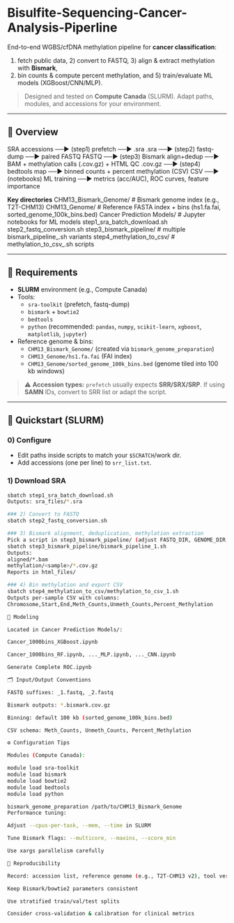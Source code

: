 # Bisulfite-Sequencing-Cancer-Analysis-Piperline
End-to-end WGBS/cfDNA methylation pipeline for **cancer classification**:  
1) fetch public data, 2) convert to FASTQ, 3) align & extract methylation with **Bismark**,  
4) bin counts & compute percent methylation, and 5) train/evaluate ML models (XGBoost/CNN/MLP).

> Designed and tested on **Compute Canada** (SLURM). Adapt paths, modules, and accessions for your environment.

---

## 🔎 Overview
SRA accessions ──► (step1) prefetch ──► .sra
.sra ──► (step2) fastq-dump ──► paired FASTQ
FASTQ ──► (step3) Bismark align+dedup ──► BAM + methylation calls (.cov.gz) + HTML QC
.cov.gz ──► (step4) bedtools map ──► binned counts + percent methylation (CSV)
CSV ──► (notebooks) ML training ──► metrics (acc/AUC), ROC curves, feature importance

**Key directories**
CHM13_Bismark_Genome/ # Bismark genome index (e.g., T2T-CHM13)
CHM13_Genome/ # Reference FASTA index + bins (hs1.fa.fai, sorted_genome_100k_bins.bed)
Cancer Prediction Models/ # Jupyter notebooks for ML models
step1_sra_batch_download.sh
step2_fastq_conversion.sh
step3_bismark_pipeline/ # multiple bismark_pipeline_.sh variants
step4_methylation_to_csv/ # methylation_to_csv_.sh scripts


---

## 🧰 Requirements

- **SLURM** environment (e.g., Compute Canada)
- Tools:
  - `sra-toolkit` (prefetch, fastq-dump)
  - `bismark` + `bowtie2`
  - `bedtools`
  - `python` (recommended: `pandas`, `numpy`, `scikit-learn`, `xgboost`, `matplotlib`, `jupyter`)
- Reference genome & bins:
  - `CHM13_Bismark_Genome/` (created via `bismark_genome_preparation`)
  - `CHM13_Genome/hs1.fa.fai` (FAI index)
  - `CHM13_Genome/sorted_genome_100k_bins.bed` (genome tiled into 100 kb windows)

> ⚠️ **Accession types:** `prefetch` usually expects **SRR/SRX/SRP**. If using **SAMN** IDs, convert to SRR list or adapt the script.

---

## 🚀 Quickstart (SLURM)

### 0) Configure
- Edit paths inside scripts to match your `$SCRATCH`/work dir.
- Add accessions (one per line) to `srr_list.txt`.

### 1) Download SRA
```bash
sbatch step1_sra_batch_download.sh
Outputs: sra_files/*.sra

### 2) Convert to FASTQ
sbatch step2_fastq_conversion.sh

### 3) Bismark alignment, deduplication, methylation extraction
Pick a script in step3_bismark_pipeline/ (adjust FASTQ_DIR, GENOME_DIR, etc.):
sbatch step3_bismark_pipeline/bismark_pipeline_1.sh
Outputs:
aligned/*.bam
methylation/<sample>/*.cov.gz
Reports in html_files/

### 4) Bin methylation and export CSV
sbatch step4_methylation_to_csv/methylation_to_csv_1.sh
Outputs per-sample CSV with columns:
Chromosome,Start,End,Meth_Counts,Unmeth_Counts,Percent_Methylation

📒 Modeling

Located in Cancer Prediction Models/:

Cancer_1000bins_XGBoost.ipynb

Cancer_1000bins_RF.ipynb, ..._MLP.ipynb, ..._CNN.ipynb

Generate Complete ROC.ipynb

🗂️ Input/Output Conventions

FASTQ suffixes: _1.fastq, _2.fastq

Bismark outputs: *.bismark.cov.gz

Binning: default 100 kb (sorted_genome_100k_bins.bed)

CSV schema: Meth_Counts, Unmeth_Counts, Percent_Methylation

⚙️ Configuration Tips

Modules (Compute Canada):

module load sra-toolkit
module load bismark
module load bowtie2
module load bedtools
module load python

bismark_genome_preparation /path/to/CHM13_Bismark_Genome
Performance tuning:

Adjust --cpus-per-task, --mem, --time in SLURM

Tune Bismark flags: --multicore, --maxins, --score_min

Use xargs parallelism carefully

🧪 Reproducibility

Record: accession list, reference genome (e.g., T2T-CHM13 v2), tool versions

Keep Bismark/bowtie2 parameters consistent

Use stratified train/val/test splits

Consider cross-validation & calibration for clinical metrics

